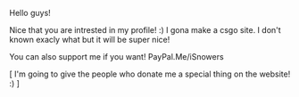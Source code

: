 Hello guys!

Nice that you are intrested in my profile! :)
I gona make a csgo site. I don't known exacly what but it will be super nice!

You can also support me if you want!
PayPal.Me/iSnowers



[ I'm going to give the people who donate me a special thing on the website! :) ]

